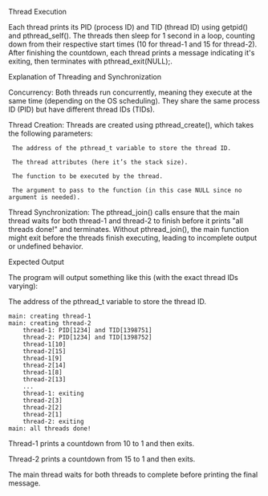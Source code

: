 Thread Execution

Each thread prints its PID (process ID) and TID (thread ID) using getpid() and pthread_self(). 
The threads then sleep for 1 second in a loop, counting down from their respective start times (10 for thread-1 and 15 for thread-2).
After finishing the countdown, each thread prints a message indicating it's exiting, then terminates with pthread_exit(NULL);.

Explanation of Threading and Synchronization 

Concurrency: 
Both threads run concurrently, meaning they execute at the same time (depending on the OS scheduling). They share the same process ID (PID) but have different thread IDs (TIDs).

Thread Creation: 
Threads are created using pthread_create(), which takes the following parameters:

     The address of the pthread_t variable to store the thread ID.

     The thread attributes (here it’s the stack size).

     The function to be executed by the thread.

     The argument to pass to the function (in this case NULL since no argument is needed).

Thread Synchronization: The pthread_join() calls ensure that the main thread waits for both thread-1 and thread-2 to finish before it prints "all threads done!" and terminates.
Without pthread_join(), the main function might exit before the threads finish executing, leading to incomplete output or undefined behavior.

Expected Output

The program will output something like this (with the exact thread IDs varying):

 The address of the pthread_t variable to store the thread ID.

    main: creating thread-1
    main: creating thread-2
        thread-1: PID[1234] and TID[1398751]
        thread-2: PID[1234] and TID[1398752]
        thread-1[10]
        thread-2[15]
        thread-1[9]
        thread-2[14]
        thread-1[8]
        thread-2[13]
        ...
        thread-1: exiting
        thread-2[3]
        thread-2[2]
        thread-2[1]
        thread-2: exiting
    main: all threads done!
    
Thread-1 prints a countdown from 10 to 1 and then exits.

Thread-2 prints a countdown from 15 to 1 and then exits.

The main thread waits for both threads to complete before printing the final message.
